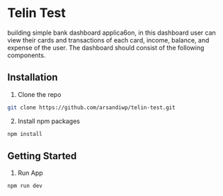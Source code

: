 # Telin Test

building simple bank dashboard applica6on, in this dashboard user can view their cards and
transactions of each card, income, balance, and expense of the user. The dashboard should consist of the following
components.

## Installation

1. Clone the repo

```bash
git clone https://github.com/arsandiwp/telin-test.git
```

2. Install npm packages

```bash
npm install
```

## Getting Started

1. Run App

```bash
npm run dev
```
